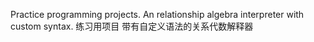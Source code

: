 Practice programming projects. An relationship algebra interpreter with custom syntax.
练习用项目
带有自定义语法的关系代数解释器
